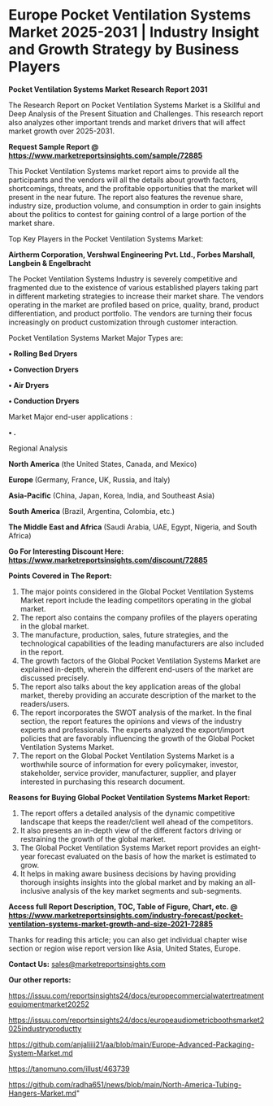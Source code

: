 # Europe Pocket Ventilation Systems Market 2025-2031 | Industry Insight and Growth Strategy by Business Players

<strong>Pocket Ventilation Systems Market Research Report 2031</strong>

The Research Report on Pocket Ventilation Systems Market is a Skillful and Deep Analysis of the Present Situation and Challenges. This research report also analyzes other important trends and market drivers that will affect market growth over 2025-2031.

<strong>Request Sample Report @ <a href=https://www.marketreportsinsights.com/sample/72885>https://www.marketreportsinsights.com/sample/72885</a></strong>

This Pocket Ventilation Systems market report aims to provide all the participants and the vendors will all the details about growth factors, shortcomings, threats, and the profitable opportunities that the market will present in the near future. The report also features the revenue share, industry size, production volume, and consumption in order to gain insights about the politics to contest for gaining control of a large portion of the market share.

Top Key Players in the Pocket Ventilation Systems Market:

<strong>Airtherm Corporation, Vershwal Engineering Pvt. Ltd., Forbes Marshall, Langbein & Engelbracht</strong>

The Pocket Ventilation Systems Industry is severely competitive and fragmented due to the existence of various established players taking part in different marketing strategies to increase their market share. The vendors operating in the market are profiled based on price, quality, brand, product differentiation, and product portfolio. The vendors are turning their focus increasingly on product customization through customer interaction.

Pocket Ventilation Systems Market Major Types are:

<strong>• Rolling Bed Dryers

• Convection Dryers

• Air Dryers

• Conduction Dryers</strong>

Market Major end-user applications :

<strong>• .</strong>

Regional Analysis

</u><strong><b>North America</b></strong> (the United States, Canada, and Mexico)

<strong><b>Europe </b></strong>(Germany, France, UK, Russia, and Italy)

<strong><b>Asia-Pacific</b></strong> (China, Japan, Korea, India, and Southeast Asia)

<strong><b>South America</b></strong> (Brazil, Argentina, Colombia, etc.)

<strong><b>The Middle East and Africa</b></strong> (Saudi Arabia, UAE, Egypt, Nigeria, and South Africa)

<strong>Go For Interesting Discount Here: <a href=https://www.marketreportsinsights.com/discount/72885>https://www.marketreportsinsights.com/discount/72885</a></strong>

<strong>Points Covered in The Report:</strong>
<ol>
  <li>The major points considered in the Global Pocket Ventilation Systems Market report include the leading competitors operating in the global market.</li>
  <li>The report also contains the company profiles of the players operating in the global market.</li>
  <li>The manufacture, production, sales, future strategies, and the technological capabilities of the leading manufacturers are also included in the report.</li>
  <li>The growth factors of the Global Pocket Ventilation Systems Market are explained in-depth, wherein the different end-users of the market are discussed precisely.</li>
  <li>The report also talks about the key application areas of the global market, thereby providing an accurate description of the market to the readers/users.</li>
  <li>The report incorporates the SWOT analysis of the market. In the final section, the report features the opinions and views of the industry experts and professionals. The experts analyzed the export/import policies that are favorably influencing the growth of the Global Pocket Ventilation Systems Market.</li>
  <li>The report on the Global Pocket Ventilation Systems Market is a worthwhile source of information for every policymaker, investor, stakeholder, service provider, manufacturer, supplier, and player interested in purchasing this research document.</li>
</ol>
<strong>Reasons for Buying Global Pocket Ventilation Systems Market Report:</strong>

<ol>
  <li>The report offers a detailed analysis of the dynamic competitive landscape that keeps the reader/client well ahead of the competitors.</li>
  <li>It also presents an in-depth view of the different factors driving or restraining the growth of the global market.</li>
  <li>The Global Pocket Ventilation Systems Market report provides an eight-year forecast evaluated on the basis of how the market is estimated to grow.</li>
  <li>It helps in making aware business decisions by having providing thorough insights insights into the global market and by making an all-inclusive analysis of the key market segments and sub-segments.</li>
</ol>
<strong>Access full Report Description, TOC, Table of Figure, Chart, etc. @ <a href=https://www.marketreportsinsights.com/industry-forecast/pocket-ventilation-systems-market-growth-and-size-2021-72885>https://www.marketreportsinsights.com/industry-forecast/pocket-ventilation-systems-market-growth-and-size-2021-72885</a></strong>


Thanks for reading this article; you can also get individual chapter wise section or region wise report version like Asia, United States, Europe.

<strong>Contact Us:</strong>
sales@marketreportsinsights.com

<strong>Our other reports:</strong>

<a href=https://issuu.com/reportsinsights24/docs/europecommercialwatertreatmentequipmentmarket20252>https://issuu.com/reportsinsights24/docs/europecommercialwatertreatmentequipmentmarket20252</a>

<a href=https://issuu.com/reportsinsights24/docs/europeaudiometricboothsmarket2025industryproductty>https://issuu.com/reportsinsights24/docs/europeaudiometricboothsmarket2025industryproductty</a>

<a href=https://github.com/anjaliiii21/aa/blob/main/Europe-Advanced-Packaging-System-Market.md>https://github.com/anjaliiii21/aa/blob/main/Europe-Advanced-Packaging-System-Market.md</a>

<a href=https://tanomuno.com/illust/463739>https://tanomuno.com/illust/463739</a>

<a href=https://github.com/radha651/news/blob/main/North-America-Tubing-Hangers-Market.md>https://github.com/radha651/news/blob/main/North-America-Tubing-Hangers-Market.md</a>"
